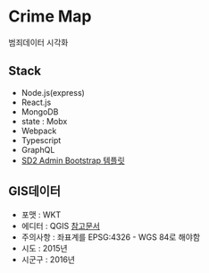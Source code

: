 # Crime Map
범죄데이터 시각화

## Stack
- Node.js(express)
- React.js
- MongoDB
- state : Mobx
- Webpack
- Typescript
- GraphQL
- [SD2 Admin Bootstrap 템플릿](https://startbootstrap.com/themes/sb-admin-2/)

## GIS데이터

- 포맷 : WKT
- 에디터 : QGIS [참고문서](https://dominoc925.blogspot.com/2018/01/using-qgis-to-export-csv-files-with.html)
- 주의사항 : 좌표계를 EPSG:4326 - WGS 84로 해야함
- 시도 : 2015년
- 시군구 : 2016년